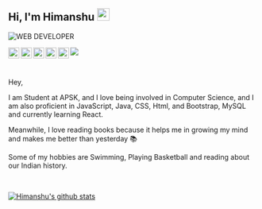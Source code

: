 ## Hi, I'm Himanshu <img src="https://media.giphy.com/media/hvRJCLFzcasrR4ia7z/giphy.gif" width="25px">

![WEB DEVELOPER](https://user-images.githubusercontent.com/92101909/152692594-14ea1eb8-8585-405f-b6cf-0cfbd6119591.png)

<a href="https://twitter.com/himanshu01_dev">
  <img align="left" alt="Himanshu | Twitter" width="22px" src="https://raw.githubusercontent.com/peterthehan/peterthehan/master/assets/twitter.svg" />
</a>
<a href="https://www.instagram.com/himanshu01.dev/">
  <img align="left" alt="Himanshu | Twitter" width="22px" src="https://upload.wikimedia.org/wikipedia/commons/thumb/e/e7/Instagram_logo_2016.svg/768px-Instagram_logo_2016.svg.png" />
</a>
<a href="https://www.linkedin.com/in/himanshu01-dev/">
  <img align="left" alt="Himanshu's LinkedIN" width="22px" src="https://raw.githubusercontent.com/peterthehan/peterthehan/master/assets/linkedin.svg" />
</a>
<a href="mailto:himanshu01.dev@gmail.com">
  <img align="left" alt="Himanshu's LinkedIN" width="22px" src="https://user-images.githubusercontent.com/92101909/152697183-c0436490-3160-4f74-b4e8-8fa53ed4e5e5.png" />
</a>
<a href="https://www.facebook.com/himanshu01.dev/">
  <img align="left" alt="Abhishek's LinkedIN" width="22px" src="https://cdn-icons-png.flaticon.com/512/124/124010.png" />
</a>

![](https://visitor-badge.glitch.me/badge?page_id=himanshu01-dev.himanshu01-dev)

<br/>

Hey, 

I am Student at APSK, and I love being involved in Computer Science, and I am also proficient in JavaScript, Java, CSS, Html, and Bootstrap, MySQL and currently learning React.
 

Meanwhile, I love reading books because it helps me in growing my mind and makes me better than yesterday 📚

Some of my hobbies are Swimming, Playing Basketball and reading about our Indian history.

<br/>

[![Himanshu's github stats](https://github-readme-stats.vercel.app/api?username=himanshu01-dev)](https://github.com/himanshu01-dev/github-readme-stats)
